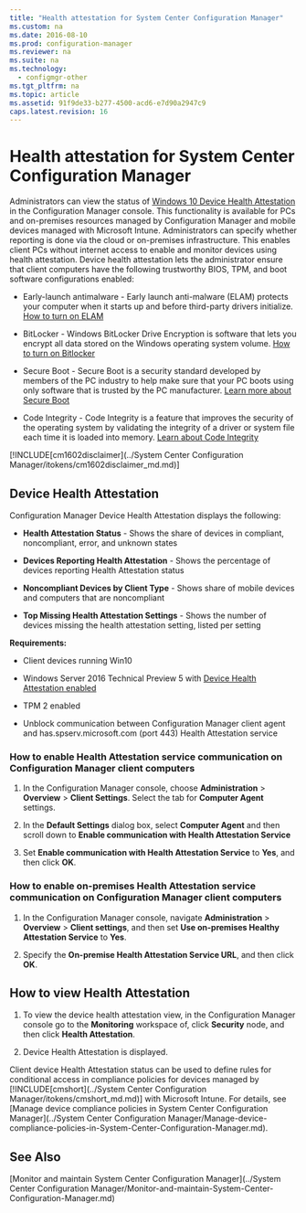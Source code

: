 ```yaml
---
title: "Health attestation for System Center Configuration Manager"
ms.custom: na
ms.date: 2016-08-10
ms.prod: configuration-manager
ms.reviewer: na
ms.suite: na
ms.technology: 
  - configmgr-other
ms.tgt_pltfrm: na
ms.topic: article
ms.assetid: 91f9de33-b277-4500-acd6-e7d90a2947c9
caps.latest.revision: 16
---
```

# Health attestation for System Center Configuration Manager
Administrators can view the status of [Windows 10 Device Health Attestation](https://technet.microsoft.com/library/mt592023.aspx) in the Configuration Manager console.  This functionality is available for PCs and on-premises resources managed by Configuration Manager and mobile devices managed with Microsoft Intune. Administrators can specify whether reporting is done via the cloud or on-premises infrastructure. This enables client PCs without internet access to enable and monitor devices using health attestation. Device health attestation lets the administrator ensure that client computers have the following trustworthy BIOS, TPM, and boot software configurations enabled:  
  
-   Early-launch antimalware - Early launch anti-malware (ELAM) protects your computer when it starts up and before third-party drivers initialize. [How to turn on ELAM](https://gallery.technet.microsoft.com/How-to-turn-on-Early-84552ec5)  
  
-   BitLocker - Windows BitLocker Drive Encryption is software that lets you encrypt all data stored on the Windows operating system volume.  [How to turn on Bitlocker](https://gallery.technet.microsoft.com/How-to-turn-on-BitLocker-34294d3d)  
  
-   Secure Boot - Secure Boot is a security standard developed by members of the PC industry to help make sure that your PC boots using only software that is trusted by the PC manufacturer. [Learn more about Secure Boot](https://technet.microsoft.com/library/hh824987.aspx)  
  
-   Code Integrity - Code Integrity is a feature that improves the security of the operating system by validating the integrity of a driver or system file each time it is loaded into memory. [Learn about Code Integrity](https://technet.microsoft.com/library/dd348642.aspx)  
  
 [!INCLUDE[cm1602disclaimer](../System Center Configuration Manager/itokens/cm1602disclaimer_md.md)]  
  
##  <a name="bkmk_devicehealth"></a> Device Health Attestation  
 Configuration Manager Device Health Attestation displays the following:  
  
-   **Health Attestation Status** - Shows the share of devices in compliant, noncompliant, error, and unknown states  
  
-   **Devices Reporting Health Attestation** - Shows the percentage of devices reporting Health Attestation status  
  
-   **Noncompliant Devices by Client Type** - Shows share of mobile devices and computers that are noncompliant  
  
-   **Top Missing Health Attestation Settings** - Shows the number of devices missing the health attestation setting, listed per setting  
  
 **Requirements:**  
  
-   Client devices running Win10  

-   Windows Server 2016 Technical Preview 5 with [Device Health Attestation enabled](https://technet.microsoft.com/windows-server-docs/security/device-health-attestation)
  
-    TPM 2 enabled  
  
-   Unblock communication between Configuration Manager client agent and has.spserv.microsoft.com (port 443) Health Attestation service 
  
### How to enable Health Attestation service communication on Configuration Manager client computers  
  
1.  In the Configuration Manager console, choose **Administration** > **Overview** > **Client Settings**.  Select the tab for **Computer Agent** settings.  
  
2.  In the **Default Settings** dialog box, select **Computer Agent** and then scroll down to **Enable communication with Health Attestation Service**  
  
3.  Set **Enable communication with Health Attestation Service** to **Yes**, and then click **OK**.  
  
### How to enable on-premises Health Attestation service communication on Configuration Manager client computers


1. In the Configuration Manager console, navigate **Administration** > **Overview** > **Client settings**, and then set **Use on-premises Healthy Attestation Service** to **Yes**.


2. Specify the **On-premise Health Attestation Service URL**, and then click
**OK**.

## How to view Health Attestation  

  
1.  To view the device health attestation view, in the Configuration Manager console go to the **Monitoring** workspace of, click **Security** node, and then click **Health Attestation**.  
  
2.  Device Health Attestation is displayed.  
  
 Client device Health Attestation status can be used to define rules for conditional access in compliance policies for devices managed by [!INCLUDE[cmshort](../System Center Configuration Manager/itokens/cmshort_md.md)] with Microsoft Intune. For details, see [Manage device compliance policies in System Center Configuration Manager](../System Center Configuration Manager/Manage-device-compliance-policies-in-System-Center-Configuration-Manager.md).  
  
## See Also  
 [Monitor and maintain System Center Configuration Manager](../System Center Configuration Manager/Monitor-and-maintain-System-Center-Configuration-Manager.md)